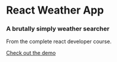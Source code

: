 # React Weather App

### A brutally simply weather searcher

From the complete react developer course.

[Check out the demo](http://damp-retreat-82781.herokuapp.com/#/?_k=pl0dxp)
